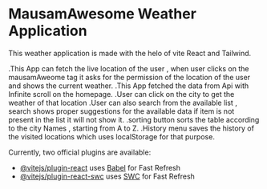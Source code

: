 # MausamAwesome Weather Application

This weather application is made with the helo of vite React and Tailwind.

.This App can fetch the live location of the user  , when user clicks on the mausamAweome tag it asks for the permission of the location of the user and shows the current weather.
.This App fetched the data from Api with Infinite scroll on the homepage.
.User can click on the city to get the weather of that location
.User can also search from the available list , search shows proper suggestions for the available data if item is not present in the list it will not show it.
.sorting button sorts the table according to the city Names , starting from A to Z.
.History menu saves the history of the visited locations which uses localStorage for that purpose.


Currently, two official plugins are available:

- [@vitejs/plugin-react](https://github.com/vitejs/vite-plugin-react/blob/main/packages/plugin-react/README.md) uses [Babel](https://babeljs.io/) for Fast Refresh
- [@vitejs/plugin-react-swc](https://github.com/vitejs/vite-plugin-react-swc) uses [SWC](https://swc.rs/) for Fast Refresh
